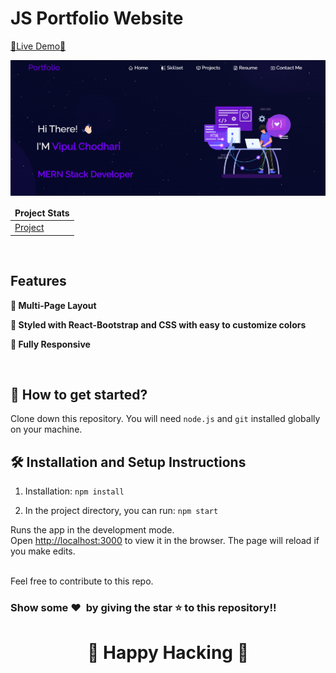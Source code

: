 # JS Portfolio Website

[🔗Live Demo🔗](https://vipul-alpha.vercel.app/)

<div>
  <img src="public/Images/PortfolioHome.png" />
</div>

<table align="center">
    <thead align="center">
        <tr border: 1px;>
            <td><b>Project Stats</td>
        </tr>
     </thead>
    <tbody>
         <tr>
            <td><a href="https://github.com/Vipchoudhary13/newPortfolio?tab=readme-ov-file"</a>Project</td>
        </tr>
    </tbody>
</table>

<br/>

## Features

**📖 Multi-Page Layout**

**🎨 Styled with React-Bootstrap and CSS with easy to customize colors**

**📱 Fully Responsive**

<br />

## 🚀 How to get started?

Clone down this repository. You will need `node.js` and `git` installed globally on your machine.

## 🛠 Installation and Setup Instructions

1. Installation: `npm install`

2. In the project directory, you can run: `npm start`

Runs the app in the development mode.\
Open [http://localhost:3000](http://localhost:3000) to view it in the browser. 
The page will reload if you make edits.

<br />
Feel free to contribute to this repo.

### Show some ❤️&nbsp; by giving the star :star: to this repository!!
<h1 align=center> 🧠 Happy Hacking 🧠 </h1>